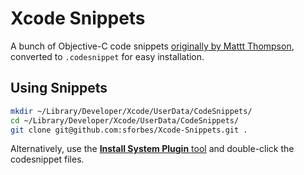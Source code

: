 # Xcode Snippets

A bunch of Objective-C code snippets [originally by Mattt Thompson](https://github.com/mattt/Xcode-Snippets), converted to `.codesnippet` for easy installation.

## Using Snippets

```bash
mkdir ~/Library/Developer/Xcode/UserData/CodeSnippets/
cd ~/Library/Developer/Xcode/UserData/CodeSnippets/
git clone git@github.com:sforbes/Xcode-Snippets.git .
```

Alternatively, use the [**Install System Plugin** tool](https://github.com/n-b/InstallSystemPlugins) and double-click the codesnippet files.
